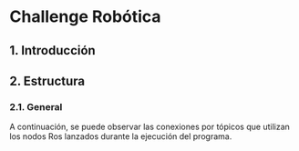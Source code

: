 # Challenge Robótica
## 1.	Introducción

## 2. Estructura
### 2.1. General
A continuación, se puede observar las conexiones por tópicos que utilizan los nodos Ros lanzados durante la ejecución del programa.

